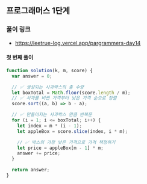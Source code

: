 ## 프로그래머스 1단계

### 풀이 링크

- https://leetrue-log.vercel.app/pargrammers-day14

#### 첫 번째 풀이

```javascript
function solution(k, m, score) {
  var answer = 0;

  // ✅ 생성되는 사과박스의 총 수량
  let boxTotal = Math.floor(score.length / m);
  // ✅ 사과를 비싼 가격부터 낮은 가격 순으로 정렬
  score.sort((a, b) => b - a);

  // ✅ 만들어지는 사과박스 만큼 반복문
  for (i = 1; i <= boxTotal; i++) {
    let index = m * (i - 1);
    let appleBox = score.slice(index, i * m);

    // ✅ 박스의 가장 낮은 가격으로 가격 책정하기
    let price = appleBox[m - 1] * m;
    answer += price;
  }

  return answer;
}
```
